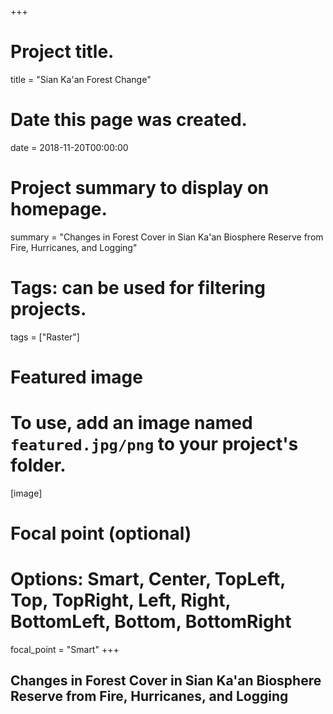+++
# Project title.
title = "Sian Ka'an Forest Change"

# Date this page was created.
date = 2018-11-20T00:00:00

# Project summary to display on homepage.
summary = "Changes in Forest Cover in Sian Ka'an Biosphere Reserve from Fire, Hurricanes, and Logging"

# Tags: can be used for filtering projects.
tags = ["Raster"]

# Featured image
# To use, add an image named `featured.jpg/png` to your project's folder.
[image]
  # Focal point (optional)
  # Options: Smart, Center, TopLeft, Top, TopRight, Left, Right, BottomLeft, Bottom, BottomRight
  focal_point = "Smart"
+++

## Changes in Forest Cover in Sian Ka'an Biosphere Reserve from Fire, Hurricanes, and Logging
